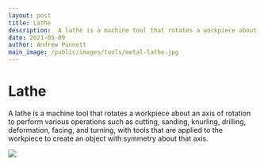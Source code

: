 ```yaml
---
layout: post
title: Lathe
description:  A lathe is a machine tool that rotates a workpiece about an axis of rotation to perform various operations such as cutting, sanding, knurling, drilling, deformation, facing, and turning, with tools that are applied to the workpiece to create an object with symmetry about that axis. 
date: 2021-05-09
author: Andrew Punnett
main_image: /public/images/tools/metal-lathe.jpg
---
```


# Lathe

A lathe is a machine tool that rotates a workpiece about an axis of rotation to perform various operations such as cutting, sanding, knurling, drilling, deformation, facing, and turning, with tools that are applied to the workpiece to create an object with symmetry about that axis. 

![](/public/images/tools/metal-lathe.jpg)
